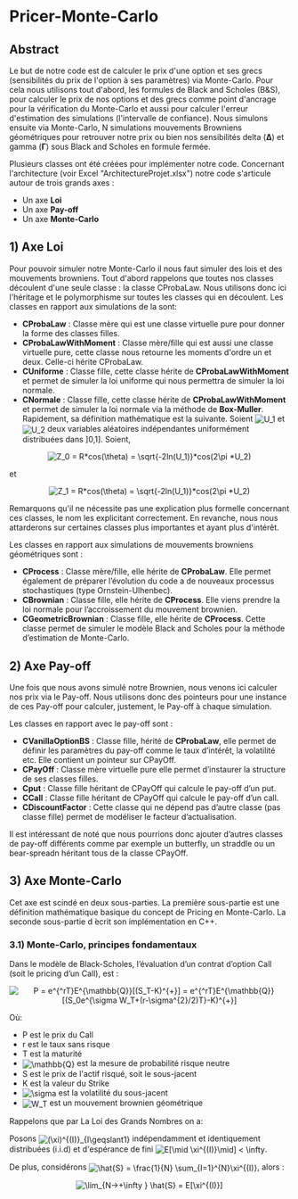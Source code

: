 # Pricer-Monte-Carlo

## Abstract

Le but de notre code est de calculer le prix d'une option et ses grecs (sensibilités du prix de l'option à ses paramètres) via Monte-Carlo. Pour cela nous utilisons tout d'abord, les formules de Black and Scholes (B&S), pour calculer le prix de nos options et des grecs comme point d'ancrage pour la vérification du Monte-Carlo et aussi pour calculer l'erreur d'estimation des simulations (l'intervalle de confiance). Nous simulons ensuite via Monte-Carlo, N simulations mouvements Browniens géométriques pour retrouver notre prix ou bien nos sensibilités delta (**∆**) et gamma (**Γ**) sous Black and Scholes en formule fermée.

Plusieurs classes ont été créées pour implémenter notre code. Concernant l'architecture (voir Excel "ArchitectureProjet.xlsx") notre code s'articule autour de trois grands axes :
- Un axe **Loi**
- Un axe **Pay-off**
- Un axe **Monte-Carlo**

## 1) Axe Loi

Pour pouvoir simuler notre Monte-Carlo il nous faut simuler des lois et des mouvements browniens. Tout d'abord rappelons que toutes nos classes découlent d'une seule classe : la classe CProbaLaw. Nous utilisons donc ici l'héritage et le polymorphisme sur toutes les classes qui en découlent. Les classes en rapport aux simulations de la sont:
- **CProbaLaw** : Classe mère qui est une classe virtuelle pure pour donner la forme des classes filles.
- **CProbaLawWithMoment** : Classe mère/fille qui est aussi une classe virtuelle pure, cette classe nous retourne les moments d'ordre un et deux. Celle-ci hérite CProbaLaw.
- **CUniforme** : Classe fille, cette classe hérite de **CProbaLawWithMoment** et permet de simuler la loi uniforme qui nous permettra de simuler la loi normale.
- **CNormale** : Classe fille, cette classe hérite de **CProbaLawWithMoment** et permet de simuler la loi normale via la méthode de **Box-Muller**. Rapidement, sa définition mathématique est la suivante. Soient <img src="https://latex.codecogs.com/gif.latex?U_1" title="U_1" align="center" />
 et <img src="https://latex.codecogs.com/gif.latex?U_2" title="U_2" align="center" /> deux variables aléatoires indépendantes uniformément distribuées dans ]0,1]. Soient,
<p align="center"> 
 <img src="https://latex.codecogs.com/gif.latex?Z_0&space;=&space;R*cos(\theta)&space;=&space;\sqrt{-2ln(U_1)}*cos(2\pi&space;*U_2)" title="Z_0 = R*cos(\theta) =   \sqrt{-2ln(U_1)}*cos(2\pi *U_2)" align="center"/>
</p>
    et
<p align="center"> 
 <img src="https://latex.codecogs.com/gif.latex?Z_1&space;=&space;R*cos(\theta)&space;=&space;\sqrt{-2ln(U_1)}*cos(2\pi&space;*U_2)" title="Z_1 = R*cos(\theta) = \sqrt{-2ln(U_1)}*cos(2\pi *U_2)" align="center"/>
</p>

Remarquons qu'il ne nécessite pas une explication plus formelle concernant ces classes, le nom les explicitant correctement. En revanche, nous nous attarderons sur certaines classes plus importantes et ayant plus d'intérêt.


Les classes en rapport aux simulations de mouvements browniens géométriques sont :
- **CProcess** : Classe mère/fille, elle hérite de **CProbaLaw**. Elle permet également de préparer l’évolution du code a de nouveaux processus stochastiques (type Ornstein-Ulhenbec).
- **CBrownian** : Classe fille, elle hérite de **CProcess**. Elle viens prendre la loi normale pour l’accroissement du mouvement brownien.
- **CGeometricBrownian** : Classe fille, elle hérite de **CProcess**. Cette classe permet de simuler le modèle Black and Scholes pour la méthode d’estimation de Monte-Carlo.

## 2) Axe Pay-off

Une fois que nous avons simulé notre Brownien, nous venons ici calculer nos prix via le Pay-off. Nous utilisons donc des pointeurs pour une instance de ces Pay-off pour calculer, justement, le Pay-off à chaque simulation.

Les classes en rapport avec le pay-off sont :
- **CVanillaOptionBS** : Classe fille, hérité de **CProbaLaw**, elle permet de définir les paramètres du pay-off comme le taux d’intérêt, la volatilité etc. Elle contient un pointeur sur CPayOff.
- **CPayOff** : Classe mère virtuelle pure elle permet d’instaurer la structure de ses classes filles.
- **Cput** : Classe fille héritant de CPayOff qui calcule le pay-off d’un put.
- **CCall** : Classe fille héritant de CPayOff qui calcule le pay-off d’un call.
- **CDiscountFactor** : Cette classe qui ne dépend pas d’autre classe (pas classe fille) permet de modéliser le facteur d’actualisation.


Il est intéressant de noté que nous pourrions donc ajouter d’autres classes de pay-off différents comme par exemple un butterfly, un straddle ou un bear-spreadn héritant tous de la classe CPayOff.

## 3) Axe Monte-Carlo

Cet axe est scindé en deux sous-parties. La première sous-partie est une définition mathématique basique du concept de Pricing en Monte-Carlo. La seconde sous-partie d ́ecrit son implémentation en C++.

### 3.1) Monte-Carlo, principes fondamentaux

Dans le modèle de Black-Scholes, l’évaluation d’un contrat d’option Call (soit le pricing d’un Call), est :

<p align="center"> 
<img src="https://latex.codecogs.com/gif.latex?P&space;=&space;e^{^rT}E^{\mathbb{Q}}[(S_T-K)^{&plus;}]&space;=&space;e^{^rT}E^{\mathbb{Q}}[(S_0e^{\sigma&space;W_T&plus;(r-\sigma^{2}/2)T}-K)^{&plus;}]" title="P = e^{^rT}E^{\mathbb{Q}}[(S_T-K)^{+}] = e^{^rT}E^{\mathbb{Q}}[(S_0e^{\sigma W_T+(r-\sigma^{2}/2)T}-K)^{+}]" align="center"/>
</p>

Où:
- P est le prix du Call
- r est le taux sans risque
- T est la maturité
- <img src="https://latex.codecogs.com/gif.latex?\mathbb{Q}" title="\mathbb{Q}" align="center"/> est la mesure de probabilité risque neutre
- S est le prix de l'actif risqué, soit le sous-jacent
- K est la valeur du Strike
- <img src="https://latex.codecogs.com/gif.latex?\sigma" title="\sigma" align="center"/> est la volatilité du sous-jacent
- <img src="https://latex.codecogs.com/gif.latex?W_T" title="W_T" align="center"/> est un mouvement brownien géométrique

Rappelons que par La Loi des Grands Nombres on a:

Posons <img src="https://latex.codecogs.com/gif.latex?(\xi)^{(I)}_{I\geqslant1}" title="(\xi)^{(I)}_{I\geqslant1}" align="center"/> indépendamment et identiquement distribuées (i.i.d) et d'espérance de fini <img src="https://latex.codecogs.com/gif.latex?E[\mid&space;\xi^{(I)}\mid]&space;<&space;\infty" title="E[\mid \xi^{(I)}\mid] < \infty" align="center"/>.

De plus, considérons <img src="https://latex.codecogs.com/gif.latex?\hat{S}&space;=&space;\frac{1}{N}&space;\sum_{I=1}^{N}\xi^{(I)}" title="\hat{S} = \frac{1}{N} \sum_{I=1}^{N}\xi^{(I)}" align="center"/>, alors :

<p align="center"> 
<img src="https://latex.codecogs.com/gif.latex?\lim_{N->&plus;\infty&space;}&space;\hat{S}&space;=&space;E[\xi^{(I)}]" title="\lim_{N->+\infty } \hat{S} = E[\xi^{(I)}]" align="center"/>
</p>

